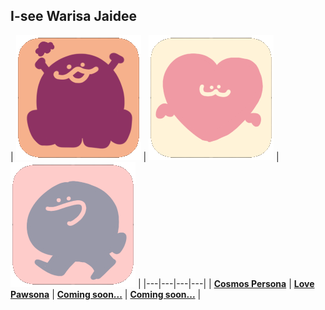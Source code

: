 

## I-see Warisa Jaidee

| [![Cosmos Persona](https://github.com/IseeJ/stuffs/blob/27fce089286e8660053c360b5ed33241059df096/Cosmos.gif?raw=true)](https://iseej.github.io/CosmosPersona/) 
| [![Love Pawsona](https://github.com/IseeJ/stuffs/blob/27fce089286e8660053c360b5ed33241059df096/Cupid.gif?raw=true)](https://iseej.github.io/LovePawsona/) 
| [![tbc](https://github.com/IseeJ/stuffs/blob/ca5816760972fe9a0ef65bfa9390ddbf985a7266/TBC.gif?raw=true)](https://www.instagram.com/izonfalzo/) |
|---|---|---|---|
| **[Cosmos Persona](https://iseej.github.io/CosmosPersona/)** | **[Love Pawsona](https://iseej.github.io/LovePawsona/)** | **[Coming soon...](https://www.instagram.com/izonfalzo/)** | **[Coming soon...](https://www.instagram.com/izonfalzo/)** |




<!--[![Alt Text](https://raw.githubusercontent.com/IseeJ/Card/c329e8d9ba9a33b87d09ceee8bb03866b91cd3a8/C.PNG)](https://iseej.github.io/Card/)>




<!--- [Cosmos Persona](https://iseej.github.io/CosmosPersona/)
- [Love Pawsona](https://iseej.github.io/LovePawsona/)

![toplang](https://github-readme-stats.vercel.app/api/top-langs/?username=IseeJ&layout=donut&hide=Jupyter%20Notebook,%20GLSL)-->





<!--
**IseeJ/IseeJ** is a ✨ _special_ ✨ repository because its `README.md` (this file) appears on your GitHub profile.

Here are some ideas to get you started:

- 🔭 I’m currently working on ...
- 🌱 I’m currently learning ...
- 👯 I’m looking to collaborate on ...
- 🤔 I’m looking for help with ...
- 💬 Ask me about ...
- 📫 How to reach me: ...
- 😄 Pronouns: ...
- ⚡ Fun fact: ...
-->
